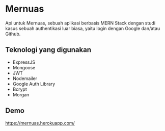 # Mernuas
Api untuk Mernuas, sebuah aplikasi berbasis MERN Stack dengan studi kasus sebuah authentikasi luar biasa, yaitu login dengan Google dan/atau Github.

## Teknologi yang digunakan
- ExpressJS
- Mongoose
- JWT
- Nodemailer
- Google Auth Library
- Bcrypt
- Morgan

## Demo
https://mernuas.herokuapp.com/
